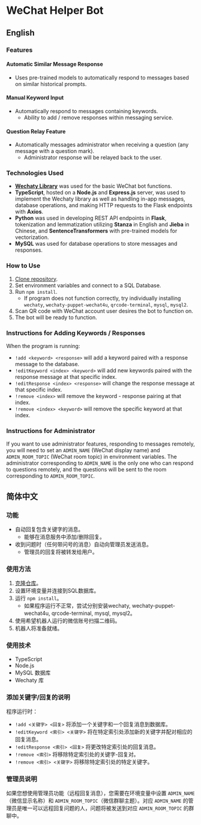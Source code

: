 # WeChat Helper Bot

## English

### Features

#### Automatic Similar Message Response

* Uses pre-trained models to automatically respond to messages based on similar historical prompts.

#### Manual Keyword Input

* Automatically respond to messages containing keywords.
  * Ability to add / remove responses within messaging service.

#### Question Relay Feature

* Automatically messages administrator when receiving a question (any message with a question mark).
  * Administrator response will be relayed back to the user.

### Technologies Used

* [**Wechaty Library**](https://wechaty.js.org/) was used for the basic WeChat bot functions.
* **TypeScript**, hosted on a **Node.js** and **Express.js** server, was used to implement the Wechaty library as well as handling in-app messages, database operations, and making HTTP requests to the Flask endpoints with **Axios**.
* **Python** was used in developing REST API endpoints in **Flask**, tokenization and lemmatization utilizing **Stanza** in English and **Jieba** in Chinese, and **SentenceTransformers** with pre-trained models for vectorization.
* **MySQL** was used for database operations to store messages and responses.

### How to Use

1. [Clone repository](https://github.com/junhecui/chatbot).
2. Set environment variables and connect to a SQL Database.
3. Run `npm install`.
   * If program does not function correctly, try individually installing `wechaty`, `wechaty-puppet-wechat4u`, `qrcode-terminal`, `mysql`, `mysql2`.
4. Scan QR code with WeChat account user desires the bot to function on.
5. The bot will be ready to function.

### Instructions for Adding Keywords / Responses

When the program is running:

* `!add <keyword> <response>` will add a keyword paired with a response message to the database.
* `!editKeyword <index> <keyword>` will add new keywords paired with the response message at that specific index.
* `!editResponse <index> <response>` will change the response message at that specific index.
* `!remove <index>` will remove the keyword - response pairing at that index.
* `!remove <index> <keyword>` will remove the specific keyword at that index.

### Instructions for Administrator

If you want to use administrator features, responding to messages remotely, you will need to set an `ADMIN_NAME` (WeChat display name) and `ADMIN_ROOM_TOPIC` (WeChat room topic) in environment variables. The administrator corresponding to `ADMIN_NAME` is the only one who can respond to questions remotely, and the questions will be sent to the room corresponding to `ADMIN_ROOM_TOPIC`.

## 简体中文

### 功能

* 自动回复包含关键字的消息。
  * 能够在消息服务中添加/删除回复。
* 收到问题时（任何带问号的消息）自动向管理员发送消息。
  * 管理员的回复将被转发给用户。

### 使用方法

1. [克隆仓库](https://github.com/junhecui/chatbot)。
2. 设置环境变量并连接到SQL数据库。
3. 运行 `npm install`。
   * 如果程序运行不正常，尝试分别安装wechaty, wechaty-puppet-wechat4u, qrcode-terminal, mysql, mysql2。
4. 使用希望机器人运行的微信账号扫描二维码。
5. 机器人将准备就绪。

### 使用技术

* TypeScript
* Node.js
* MySQL 数据库
* Wechaty 库

### 添加关键字/回复的说明

程序运行时：

* `!add <关键字> <回复>` 将添加一个关键字和一个回复消息到数据库。
* `!editKeyword <索引> <关键字>` 将在特定索引处添加新的关键字并配对相应的回复消息。
* `!editResponse <索引> <回复>` 将更改特定索引处的回复消息。
* `!remove <索引>` 将移除特定索引处的关键字-回复对。
* `!remove <索引> <关键字>` 将移除特定索引处的特定关键字。

### 管理员说明

如果您想使用管理员功能（远程回复消息），您需要在环境变量中设置 `ADMIN_NAME`（微信显示名称）和 `ADMIN_ROOM_TOPIC`（微信群聊主题）。对应 `ADMIN_NAME` 的管理员是唯一可以远程回复问题的人，问题将被发送到对应 `ADMIN_ROOM_TOPIC` 的群聊中。
